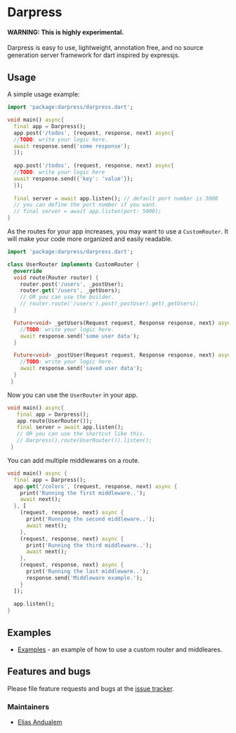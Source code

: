 # Darpress
#### WARNING: This is highly experimental.
Darpress is easy to use, lightweight, annotation free, and no source generation server framework for dart inspired by 
expressjs.

## Usage

A simple usage example:

```dart
import 'package:darpress/darpress.dart';

void main() async{
  final app = Darpress();
  app.post('/todos', (request, response, next) async{
  //TODO: write your logic here.
  await response.send('some response');
  });
  
  app.post('/todos', (request, response, next) async{
  //TODO: write your logic here
  await response.send({'key': 'value'});
  });
    
  final server = await app.listen(); // default port number is 3000
  // you can define the port number if you want.
  // final server = await app.listen(port: 5000);
}
```

As the routes for your app increases, you may want to use a `CustomRouter`. It will make your code more
organized and easily readable.

```dart
import 'package:darpress/darpress.dart';

class UserRouter implements CustomRouter {
  @override
  void route(Router router) {
    router.post('/users', _postUser);
    router.get('/users', _getUsers);
    // OR you can use the builder.
    // router.route('/users').post(_postUser).get(_getUsers);
  }

  Future<void> _getUsers(Request request, Response response, next) async {
    //TODO: write your logic here.
    await response.send('some user data');
  }

  Future<void> _postUser(Request request, Response response, next) async {
    //TODO: write your logic here.
    await response.send('saved user data');
  }
 }
```
Now you can use the `UserRouter` in your app.

```dart
void main() async{
   final app = Darpress();
   app.route(UserRouter());
   final server = await app.listen();
   // OR you can use the shortcut like this.
   // Darpress().route(UserRouter()).listen();
 }
```

You can add multiple middlewares on a route.
```dart
void main() async {
  final app = Darpress();
  app.get('/colors', (request, response, next) async {
    print('Running the first middleware..');
    await next();
  }, [
    (request, response, next) async {
      print('Running the second middleware..');
      await next();
    },
    (request, response, next) async {
      print('Running the third middleware..');
      await next();
    },
    (request, response, next) async {
      print('Running the last middleware..');
      response.send('Middleware example.');
    }
  ]);
  
  app.listen();
}
```
## Examples

- [Examples](https://github.com/Elias8/darpress/tree/master/example) - an example of how to use a custom router and 
middleares.

## Features and bugs

Please file feature requests and bugs at the [issue tracker][tracker].

[tracker]: https://github.com/Elias8/darpress/issues

### Maintainers

 * [Elias Andualem](https://github.com/Elias8)
